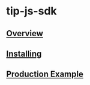 # tip-js-sdk

## [Overview](./README/overview.md) 

## [Installing](./README/install.md) 
## [Production Example](./README/production.md) 
